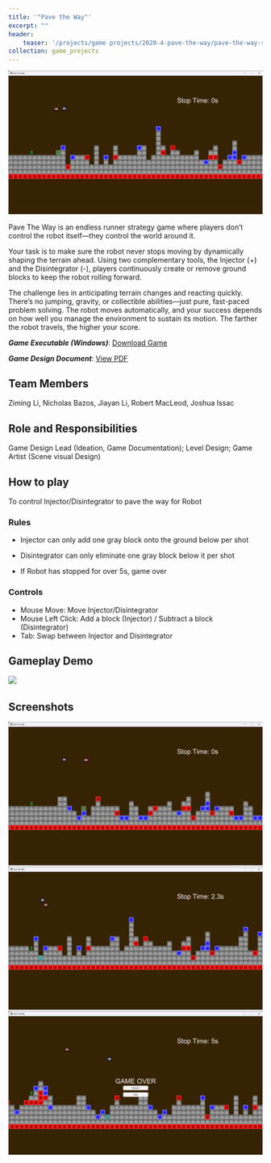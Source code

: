```yaml
---
title: '"Pave the Way"'
excerpt: ""
header:
    teaser: '/projects/game projects/2020-4-pave-the-way/pave-the-way-screenshot-2.png'
collection: game_projects
---
```


<img src='/images/projects/game projects/2020-4-pave-the-way/pave-the-way-screenshot-2.png'>

Pave The Way is an endless runner strategy game where players don’t control the robot itself—they control the world around it.

Your task is to make sure the robot never stops moving by dynamically shaping the terrain ahead. Using two complementary tools, the Injector (+) and the Disintegrator (-), players continuously create or remove ground blocks to keep the robot rolling forward.

The challenge lies in anticipating terrain changes and reacting quickly. There’s no jumping, gravity, or collectible abilities—just pure, fast-paced problem solving. The robot moves automatically, and your success depends on how well you manage the environment to sustain its motion. The farther the robot travels, the higher your score.

***Game Executable (Windows)***: <a href="/files/projects/pave-the-way/PaveTheWay.zip" target="_blank" rel="noopener noreferrer">Download Game</a>

***Game Design Document***: <a href="/files/projects/pave-the-way/Pave the way game design document - Ziming Li.pdf" target="_blank" rel="noopener noreferrer">View PDF</a>

## Team Members

Ziming Li, Nicholas Bazos, Jiayan Li, Robert MacLeod, Joshua Issac

## Role and Responsibilities

Game Design Lead (Ideation, Game Documentation); Level Design; Game Artist (Scene visual Design)

## How to play

To control Injector/Disintegrator to pave the way for Robot

### Rules

- Injector can only add one gray block onto the ground below per shot

- Disintegrator can only eliminate one gray block below it per shot

- If Robot has stopped for over 5s, game over

### Controls

- Mouse Move: Move Injector/Disintegrator
- Mouse Left Click: Add a block (Injector) / Subtract a block (Disintegrator)
- Tab: Swap between Injector and Disintegrator

## Gameplay Demo

<img src='/images/projects/game projects/2020-4-pave-the-way/pave-the-way-gameplay.gif'>


## Screenshots

<img src='/images/projects/game projects/2020-4-pave-the-way/pave-the-way-screenshot-3.png'>

<img src='/images/projects/game projects/2020-4-pave-the-way/pave-the-way-screenshot-1.png'>

<img src='/images/projects/game projects/2020-4-pave-the-way/pave-the-way-screenshot-4.png'>


